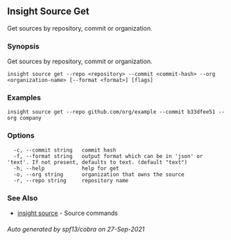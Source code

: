 ## Insight Source Get

Get sources by repository, commit or organization.

### Synopsis

Get sources by repository, commit or organization.

```
insight source get --repo <repository> --commit <commit-hash> --org <organization-name> [--format <format>] [flags]
```

### Examples

```
insight source get --repo github.com/org/example --commit b33dfee51 --org company
```

### Options

```
  -c, --commit string   commit hash
  -f, --format string   output format which can be in 'json' or 'text'. If not present, defaults to text. (default "text")
  -h, --help            help for get
  -o, --org string      organization that owns the source
  -r, --repo string     repository name
```

### See Also

* [insight source](insight_source.md)	 - Source commands

###### Auto generated by spf13/cobra on 27-Sep-2021
